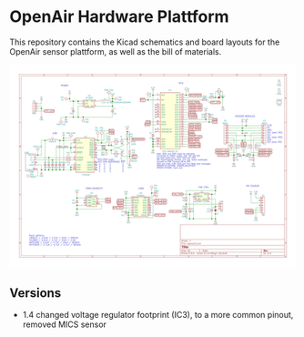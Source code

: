 # OpenAir Hardware Plattform

This repository contains the Kicad schematics and board layouts for the
OpenAir sensor plattform, as well as the bill of materials.

![Schematics](openair2.svg)

## Versions

- 1.4 changed voltage regulator footprint (IC3), to a more common pinout,
  removed MICS sensor
